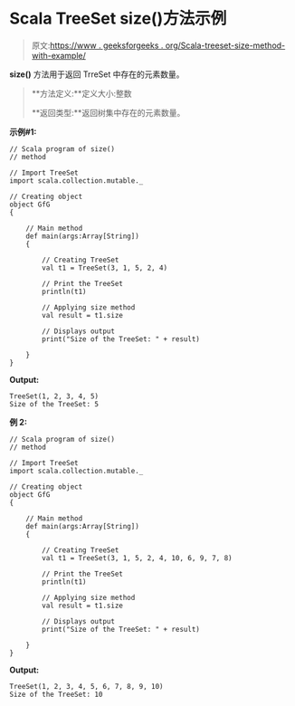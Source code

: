 # Scala TreeSet size()方法示例

> 原文:[https://www . geeksforgeeks . org/Scala-treeset-size-method-with-example/](https://www.geeksforgeeks.org/scala-treeset-size-method-with-example/)

**size()** 方法用于返回 TrreSet 中存在的元素数量。

> **方法定义:**定义大小:整数
> 
> **返回类型:**返回树集中存在的元素数量。

**示例#1:**

```
// Scala program of size() 
// method 

// Import TreeSet
import scala.collection.mutable._

// Creating object 
object GfG 
{ 

    // Main method 
    def main(args:Array[String]) 
    { 

        // Creating TreeSet
        val t1 = TreeSet(3, 1, 5, 2, 4)  

        // Print the TreeSet 
        println(t1) 

        // Applying size method  
        val result = t1.size

        // Displays output  
        print("Size of the TreeSet: " + result) 

    } 
} 
```

**Output:**

```
TreeSet(1, 2, 3, 4, 5)
Size of the TreeSet: 5

```

**例 2:**

```
// Scala program of size() 
// method 

// Import TreeSet
import scala.collection.mutable._

// Creating object 
object GfG 
{ 

    // Main method 
    def main(args:Array[String]) 
    { 

        // Creating TreeSet
        val t1 = TreeSet(3, 1, 5, 2, 4, 10, 6, 9, 7, 8)  

        // Print the TreeSet 
        println(t1) 

        // Applying size method  
        val result = t1.size

        // Displays output  
        print("Size of the TreeSet: " + result) 

    } 
} 
```

**Output:**

```
TreeSet(1, 2, 3, 4, 5, 6, 7, 8, 9, 10)
Size of the TreeSet: 10

```